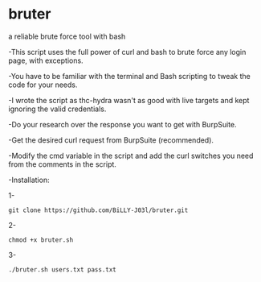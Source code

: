 # bruter
a reliable brute force tool with bash

-This script uses the full power of curl and bash to brute force any login page, with exceptions.

-You have to be familiar with the terminal and Bash scripting to tweak the code for your needs.

-I wrote the script as thc-hydra wasn't as good with live targets and kept ignoring the valid credentials.

-Do your research over the response you want to get with BurpSuite.

-Get the desired curl request from BurpSuite (recommended).

-Modify the cmd variable in the script and add the curl switches you need from the comments in the script.

-Installation:

1-

    git clone https://github.com/BiLLY-J03l/bruter.git

2-

    chmod +x bruter.sh
    
3-

    ./bruter.sh users.txt pass.txt
